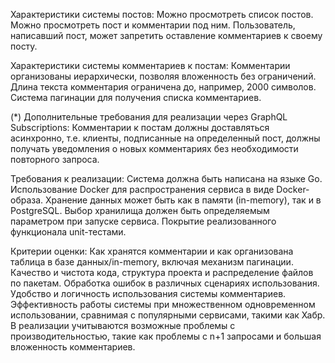 Характеристики системы постов:
Можно просмотреть список постов.
Можно просмотреть пост и комментарии под ним.
Пользователь, написавший пост, может запретить оставление комментариев к своему посту.

Характеристики системы комментариев к постам:
Комментарии организованы иерархически, позволяя вложенность без ограничений.
Длина текста комментария ограничена до, например, 2000 символов.
Система пагинации для получения списка комментариев.

(*) Дополнительные требования для реализации через GraphQL Subscriptions:
Комментарии к постам должны доставляться асинхронно, т.е. клиенты, подписанные на определенный пост, должны получать уведомления о новых комментариях без необходимости повторного запроса.

Требования к реализации:
Система должна быть написана на языке Go.
Использование Docker для распространения сервиса в виде Docker-образа.
Хранение данных может быть как в памяти (in-memory), так и в PostgreSQL. Выбор хранилища должен быть определяемым параметром при запуске сервиса.
Покрытие реализованного функционала unit-тестами.

Критерии оценки:
Как хранятся комментарии и как организована таблица в базе данных/in-memory, включая механизм пагинации.
Качество и чистота кода, структура проекта и распределение файлов по пакетам.
Обработка ошибок в различных сценариях использования.
Удобство и логичность использования системы комментариев.
Эффективность работы системы при множественном одновременном использовании, сравнимая с популярными сервисами, такими как Хабр.
В реализации учитываются возможные проблемы с производительностью, такие как проблемы с n+1 запросами и большая вложенность комментариев.
